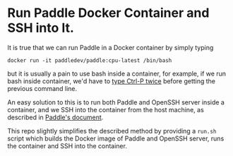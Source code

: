# Run Paddle Docker Container and SSH into It.

It is true that we can run Paddle in a Docker container by simply typing

```
docker run -it paddledev/paddle:cpu-latest /bin/bash
```

but it is usually a pain to use bash inside a container, for example,
if we run bash inside container, we'd have to
[type Ctrl-P twice](http://stackoverflow.com/questions/20828657/docker-change-ctrlp-to-something-else)
before getting the previous command line.

An easy solution to this is to run both Paddle and OpenSSH server
inside a container, and we SSH into the container from the host
machine, as described in
[Paddle's document](http://www.paddlepaddle.org/doc/build/docker_install.html#remote-access).

This repo slightly simplifies the described method by providing a
`run.sh` script which builds the Docker image of Paddle and OpenSSH
server, runs the container and SSH into the container.

<!--  LocalWords:  paddledev Ctrl OpenSSH repo
 -->

